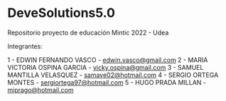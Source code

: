 # DeveSolutions5.0
Repositorio proyecto de educación Mintic 2022 - Udea

Integrantes:

1 - EDWIN FERNANDO VASCO - edwin.vasco@gmail.com
2 - MARIA VICTORIA OSPINA GARCIA - vicky.ospina@gmail.com
3 - SAMUEL MANTILLA VELASQUEZ - samave02@hotmail.com
4 - SERGIO ORTEGA MONTES - sergiortega97@hotmail.com
5 - HUGO PRADA MILLAN - miprago@hotmail.com

